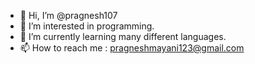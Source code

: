 - 👋 Hi, I’m @pragnesh107
- 👀 I’m interested in programming.
- 🌱 I’m currently learning many different languages.
- 📫 How to reach me : pragneshmayani123@gmail.com
<!-- - 💞️ I’m looking to collaborate on ... -->
<!---
pragnesh107/pragnesh107 is a ✨ special ✨ repository because its `README.md` (this file) appears on your GitHub profile.
You can click the Preview link to take a look at your changes.
--->
